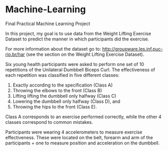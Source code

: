 # Machine-Learning
Final Practical Machine Learning Project

In this project, my goal is to use data from the Weight Lifting Exercise Dataset to predict the manner in which participants did the exercise.
 
For more information about the dataset go to: http://groupware.les.inf.puc-rio.br/har (see the section on the Weight Lifting Exercise Dataset). 

Six young health participants were asked to perform one set of 10 repetitions of the Unilateral Dumbbell Biceps Curl. The effectiveness of each repetition was classified in five different classes: 

1. Exactly according to the specification (Class A)
2. Throwing the elbows to the front (Class B)
3. Lifting lifting the dumbbell only halfway (Class C)
4. Lowering the dumbbell only halfway (Class D), and
5. Throwing the hips to the front (Class E). 

Class A corresponds to an exercise performed correctly, while the other 4 classes correspond to common mistakes. 

Participants were wearing 4 accelerometers to measure exercise effectiveness. These were located on the belt, forearm and arm of the participants + one to measure position and acceleration on the dumbbell. 
